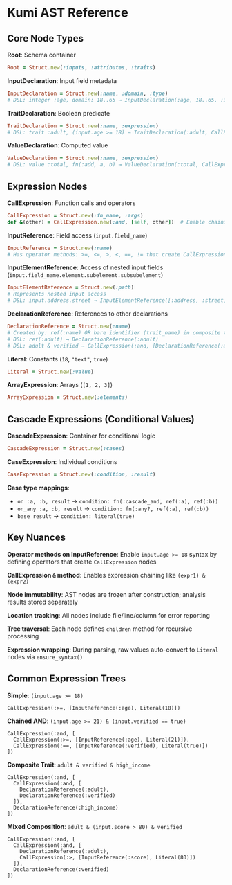 # Kumi AST Reference

## Core Node Types

**Root**: Schema container
```ruby
Root = Struct.new(:inputs, :attributes, :traits)
```

**InputDeclaration**: Input field metadata  
```ruby
InputDeclaration = Struct.new(:name, :domain, :type)
# DSL: integer :age, domain: 18..65 → InputDeclaration(:age, 18..65, :integer)
```

**TraitDeclaration**: Boolean predicate
```ruby  
TraitDeclaration = Struct.new(:name, :expression)
# DSL: trait :adult, (input.age >= 18) → TraitDeclaration(:adult, CallExpression(...))
```

**ValueDeclaration**: Computed value
```ruby
ValueDeclaration = Struct.new(:name, :expression)  
# DSL: value :total, fn(:add, a, b) → ValueDeclaration(:total, CallExpression(:add, [...]))
```

## Expression Nodes

**CallExpression**: Function calls and operators
```ruby
CallExpression = Struct.new(:fn_name, :args)
def &(other) = CallExpression.new(:and, [self, other])  # Enable chaining
```

**InputReference**: Field access (`input.field_name`)
```ruby
InputReference = Struct.new(:name)
# Has operator methods: >=, <=, >, <, ==, != that create CallExpression nodes
```

**InputElementReference**: Access of nested input fields (`input.field_name.element.subelement.subsubelement`)
```ruby
InputElementReference = Struct.new(:path)
# Represents nested input access
# DSL: input.address.street → InputElementReference([:address, :street])
```

**DeclarationReference**: References to other declarations
```ruby
DeclarationReference = Struct.new(:name)
# Created by: ref(:name) OR bare identifier (trait_name) in composite traits
# DSL: ref(:adult) → DeclarationReference(:adult)
# DSL: adult & verified → CallExpression(:and, [DeclarationReference(:adult), DeclarationReference(:verified)])
```

**Literal**: Constants (`18`, `"text"`, `true`) 
```ruby
Literal = Struct.new(:value)
```

**ArrayExpression**: Arrays (`[1, 2, 3]`)
```ruby
ArrayExpression = Struct.new(:elements)
```

## Cascade Expressions (Conditional Values)

**CascadeExpression**: Container for conditional logic
```ruby
CascadeExpression = Struct.new(:cases)
```

**CaseExpression**: Individual conditions
```ruby
CaseExpression = Struct.new(:condition, :result)
```

**Case type mappings**:
- `on :a, :b, result` → `condition: fn(:cascade_and, ref(:a), ref(:b))`  
- `on_any :a, :b, result` → `condition: fn(:any?, ref(:a), ref(:b))`
- `base result` → `condition: literal(true)`

## Key Nuances

**Operator methods on InputReference**: Enable `input.age >= 18` syntax by defining operators that create `CallExpression` nodes

**CallExpression `&` method**: Enables expression chaining like `(expr1) & (expr2)`

**Node immutability**: AST nodes are frozen after construction; analysis results stored separately

**Location tracking**: All nodes include file/line/column for error reporting

**Tree traversal**: Each node defines `children` method for recursive processing

**Expression wrapping**: During parsing, raw values auto-convert to `Literal` nodes via `ensure_syntax()`

## Common Expression Trees

**Simple**: `(input.age >= 18)`
```
CallExpression(:>=, [InputReference(:age), Literal(18)])
```

**Chained AND**: `(input.age >= 21) & (input.verified == true)`  
```
CallExpression(:and, [
  CallExpression(:>=, [InputReference(:age), Literal(21)]),
  CallExpression(:==, [InputReference(:verified), Literal(true)])
])
```

**Composite Trait**: `adult & verified & high_income`
```
CallExpression(:and, [
  CallExpression(:and, [
    DeclarationReference(:adult),
    DeclarationReference(:verified)
  ]),
  DeclarationReference(:high_income)
])
```

**Mixed Composition**: `adult & (input.score > 80) & verified`
```
CallExpression(:and, [
  CallExpression(:and, [
    DeclarationReference(:adult),
    CallExpression(:>, [InputReference(:score), Literal(80)])
  ]),
  DeclarationReference(:verified)
])
```